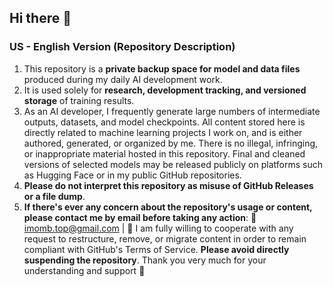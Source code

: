 ## Hi there 👋

<!--
**imomb/imomb** is a ✨ _special_ ✨ repository because its `README.md` (this file) appears on your GitHub profile.

Here are some ideas to get you started:

- 🔭 I’m currently working on ...
- 🌱 I’m currently learning ...
- 👯 I’m looking to collaborate on ...
- 🤔 I’m looking for help with ...
- 💬 Ask me about ...
- 📫 How to reach me: ...
- 😄 Pronouns: ...
- ⚡ Fun fact: ...
-->

### US - English Version (Repository Description)

1. This repository is a **private backup space for model and data files** produced during my daily AI development work.
2. It is used solely for **research, development tracking, and versioned storage** of training results.
3. As an AI developer, I frequently generate large numbers of intermediate outputs, datasets, and model checkpoints. All content stored here is directly related to machine learning projects I work on, and is either authored, generated, or organized by me. There is no illegal, infringing, or inappropriate material hosted in this repository.
Final and cleaned versions of selected models may be released publicly on platforms such as Hugging Face or in my public GitHub repositories.
4. **Please do not interpret this repository as misuse of GitHub Releases or a file dump**.
5. **If there's ever any concern about the repository's usage or content, please contact me by email before taking any action**: 📧 imomb.top@gmail.com | 🌱 I am fully willing to cooperate with any request to restructure, remove, or migrate content in order to remain compliant with GitHub's Terms of Service. **Please avoid directly suspending the repository**. Thank you very much for your understanding and support 🙏
